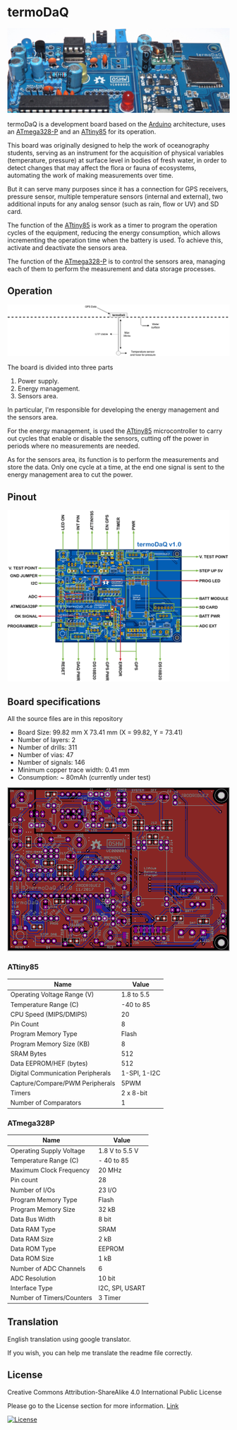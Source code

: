 # termoDaQ

![Header](https://raw.githubusercontent.com/mc-ireiser/termoDaQ/master/Photographs/termoDaQ_header.jpg)

termoDaQ is a development board based on the [Arduino](https://www.arduino.cc/) architecture, uses an [ATmega328-P](http://ww1.microchip.com/downloads/en/DeviceDoc/Atmel-42735-8-bit-AVR-Microcontroller-ATmega328-328P_Summary.pdf) and an [ATtiny85](http://ww1.microchip.com/downloads/en/DeviceDoc/Atmel-2586-AVR-8-bit-Microcontroller-ATtiny25-ATtiny45-ATtiny85_Datasheet-Summary.pdf) for its operation.

This board was originally designed to help the work of oceanography students, serving as an instrument for the acquisition of physical variables (temperature, pressure) at surface level in bodies of fresh water, in order to detect changes that may affect the flora or fauna of ecosystems, automating the work of making measurements over time.

But it can serve many purposes since it has a connection for GPS receivers, pressure sensor, multiple temperature sensors (internal and external), two additional inputs for any analog sensor (such as rain, flow or UV) and SD card.

The function of the [ATtiny85](http://ww1.microchip.com/downloads/en/DeviceDoc/Atmel-2586-AVR-8-bit-Microcontroller-ATtiny25-ATtiny45-ATtiny85_Datasheet-Summary.pdf) is work as a timer to program the operation cycles of the equipment, reducing the energy consumption, which allows incrementing the operation time when the battery is used. To achieve this, activate and deactivate the sensors area.

The function of the [ATmega328-P](http://ww1.microchip.com/downloads/en/DeviceDoc/Atmel-42735-8-bit-AVR-Microcontroller-ATmega328-328P_Summary.pdf) is to control the sensors area, managing each of them to perform the measurement and data storage processes.

## Operation

![Operation](https://raw.githubusercontent.com/mc-ireiser/termoDaQ/master/IMG/Mockup.png)

The board is divided into three parts

1) Power supply.
2) Energy management.
3) Sensors area.

In particular, I'm responsible for developing the energy management and the sensors area.

For the energy management, is used the [ATtiny85](http://ww1.microchip.com/downloads/en/DeviceDoc/Atmel-2586-AVR-8-bit-Microcontroller-ATtiny25-ATtiny45-ATtiny85_Datasheet-Summary.pdf) microcontroller to carry out cycles that enable or disable the sensors, cutting off the power in periods where no measurements are needed.

As for the sensors area, its function is to perform the measurements and store the data. Only one cycle at a time, at the end one signal is sent to the energy management area to cut the power.

## Pinout

![Pinout](https://raw.githubusercontent.com/mc-ireiser/termoDaQ/master/IMG/termoDaQ_Pinout.png)

## Board specifications

All the source files are in this repository

- Board Size: 99.82 mm X 73.41 mm (X = 99.82, Y = 73.41)
- Number of layers: 2
- Number of drills: 311
- Number of vias: 47
- Number of signals: 146
- Minimum copper trace width: 0.41 mm
- Consumption: ~ 80mAh (currently under test)

![Overall](https://raw.githubusercontent.com/mc-ireiser/termoDaQ/master/2D_Render/termoDaQ_Overall.png)

### ATtiny85

|Name | Value |
| ---------- | ---------- |
|Operating Voltage Range (V) | 1.8 to 5.5 |
|Temperature Range (C) | -40 to 85 |
|CPU Speed (MIPS/DMIPS) | 20 |
|Pin Count | 8 |
|Program Memory Type | Flash |
|Program Memory Size (KB) | 8 |
|SRAM Bytes | 512 |
|Data EEPROM/HEF (bytes) | 512 |
|Digital Communication Peripherals | 1-SPI, 1-I2C |
|Capture/Compare/PWM Peripherals | 5PWM |
|Timers | 2 x 8-bit |
|Number of Comparators | 1 |

### ATmega328P

| Name | Value |
| ---------- | ---------- |
|Operating Supply Voltage | 1.8 V to 5.5 V |
|Temperature Range (C) | - 40 to 85 |
|Maximum Clock Frequency | 20 MHz |
|Pin count | 28 |
|Number of I/Os | 23 I/O |
|Program Memory Type | Flash |
|Program Memory Size | 32 kB |
|Data Bus Width | 8 bit |
|Data RAM Type | SRAM |
|Data RAM Size | 2 kB |
|Data ROM Type | EEPROM |
|Data ROM Size | 1 kB |
|Number of ADC Channels | 6 |
|ADC Resolution | 10 bit |
|Interface Type | I2C, SPI, USART |
|Number of Timers/Counters | 3 Timer |

## Translation

English translation using google translator.

If you wish, you can help me translate the readme file correctly.

## License

Creative Commons Attribution-ShareAlike 4.0 International Public License

Please go to the License section for more information. [Link](https://github.com/mc-ireiser/termoDaQ/tree/master/License)

[![License](https://i.creativecommons.org/l/by-sa/4.0/88x31.png)](https://creativecommons.org/licenses/by-sa/4.0/)
